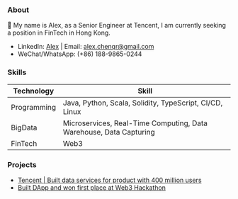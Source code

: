 ### About

👋 My name is Alex, as a Senior Engineer at Tencent, I am currently seeking a position in FinTech in Hong Kong.

- LinkedIn: [Alex](https://www.linkedin.com/in/alexchenqr/) | Email: alex.chenqr@gmail.com
- WeChat/WhatsApp: (+86) 188-9865-0244

### Skills

| Technology      | Skill |
| ----------- | ----------- |
| Programming      | Java, Python, Scala, Solidity, TypeScript, CI/CD, Linux|
| BigData   | Microservices, Real-Time Computing, Data Warehouse, Data Capturing|
| FinTech | Web3 |

### Projects

- [Tencent | Built data services for product with 400 million users](https://chenqirong.tech/p-data-platform.html)
- [Built DApp and won first place at Web3 Hackathon](https://chenqirong.tech/web3-hackathon.html)
